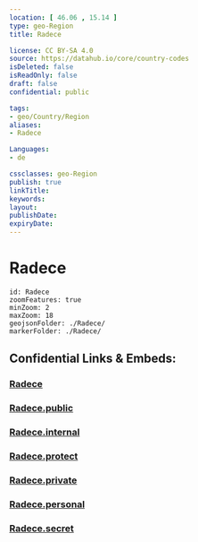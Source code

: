 ```yaml
---
location: [ 46.06 , 15.14 ] 
type: geo-Region
title: Radece

license: CC BY-SA 4.0
source: https://datahub.io/core/country-codes
isDeleted: false
isReadOnly: false
draft: false
confidential: public

tags:
- geo/Country/Region
aliases:
- Radece

Languages:
- de

cssclasses: geo-Region
publish: true
linkTitle: 
keywords: 
layout: 
publishDate: 
expiryDate: 
---
```


# Radece

```leaflet
id: Radece
zoomFeatures: true 
minZoom: 2 
maxZoom: 18
geojsonFolder: ./Radece/
markerFolder: ./Radece/
```


## Confidential Links & Embeds: 

### [Radece](/_Standards/Earth/Continent/Europe/Europe~Central/Slovenia/Regions~Slovenia/Posavska/counties~Posavska/Radece.md) 

### [Radece.public](/_public/Earth/Continent/Europe/Europe~Central/Slovenia/Regions~Slovenia/Posavska/counties~Posavska/Radece.public.md) 

### [Radece.internal](/_internal/Earth/Continent/Europe/Europe~Central/Slovenia/Regions~Slovenia/Posavska/counties~Posavska/Radece.internal.md) 

### [Radece.protect](/_protect/Earth/Continent/Europe/Europe~Central/Slovenia/Regions~Slovenia/Posavska/counties~Posavska/Radece.protect.md) 

### [Radece.private](/_private/Earth/Continent/Europe/Europe~Central/Slovenia/Regions~Slovenia/Posavska/counties~Posavska/Radece.private.md) 

### [Radece.personal](/_personal/Earth/Continent/Europe/Europe~Central/Slovenia/Regions~Slovenia/Posavska/counties~Posavska/Radece.personal.md) 

### [Radece.secret](/_secret/Earth/Continent/Europe/Europe~Central/Slovenia/Regions~Slovenia/Posavska/counties~Posavska/Radece.secret.md)

